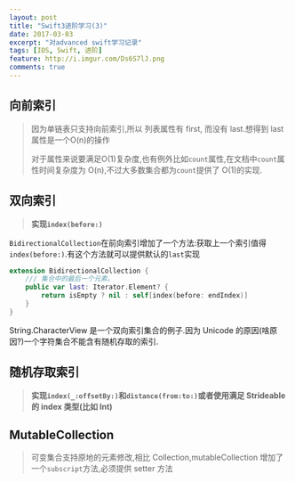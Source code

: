 ```yaml
---
layout: post
title: "Swift3进阶学习(3)"
date: 2017-03-03
excerpt: "对advanced swift学习记录"
tags: [IOS, Swift, 进阶]
feature: http://i.imgur.com/Ds6S7lJ.png
comments: true
---
```

## 向前索引

> 因为单链表只支持向前索引,所以 列表属性有 first, 而没有 last.想得到 last 属性是一个O(n)的操作
>
> 对于属性来说要满足O(1)复杂度,也有例外比如`count`属性,在文档中`count`属性时间复杂度为 O(n),不过大多数集合都为`count`提供了 O(1)的实现.

## 双向索引

> **实现`index(before:)`**

`BidirectionalCollection`在前向索引增加了一个方法:获取上一个索引值得`index(before:)`.有这个方法就可以提供默认的`last`实现

```swift
extension BidirectionalCollection {
	/// 集合中的最后一个元素。
	public var last: Iterator.Element? {
		return isEmpty ? nil : self[index(before: endIndex)]
	}
}
```

String.CharacterView 是一个双向索引集合的例子.因为 Unicode 的原因(啥原因?)一个字符集合不能含有随机存取的索引.

## 随机存取索引

> **实现`index(_:offsetBy:)`和`distance(from:to:)`或者使用满足 Strideable的 index 类型(比如 Int)**



## MutableCollection

> 可变集合支持原地的元素修改,相比 Collection,mutableCollection 增加了一个`subscript`方法,必须提供 setter 方法
